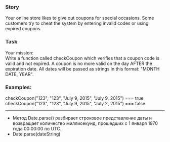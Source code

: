 ### Story
Your online store likes to give out coupons for special occasions. Some customers try to cheat the system by entering invalid codes or using expired coupons.
### Task
Your mission:    
Write a function called checkCoupon which verifies that a coupon code is valid and not expired.
A coupon is no more valid on the day AFTER the expiration date. All dates will be passed as strings in this format: "MONTH DATE, YEAR".
### Examples:
checkCoupon("123", "123", "July 9, 2015", "July 9, 2015")  ===  true    
checkCoupon("123", "123", "July 9, 2015", "July 2, 2015")  ===  false
***
+ Метод Date.parse() разбирает строковое представление даты и возвращает количество миллисекунд, прошедших с 1 января 1970 года 00:00:00 по UTC.
+ Date.parse(dateString)